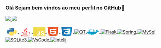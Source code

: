 ### Olá Sejam bem vindos ao meu perfil no GitHub👋


   <a href="https://github.com/fabiosoaresdev">
   <img height="180em" src="https://github-readme-stats.vercel.app/api?username=fabiosoaresdev&show_icons=true&theme=tokyonight&include_all_commits=true&count_private=true"/>
    <img height="180em" src="https://github-readme-stats.vercel.app/api/top-langs/?username=fabiosoaresdev&layout=compact&langs_count=6&theme=tokyonight"/>

  
</div>
<div style="display: inline_block"><br>
   <img align="center" alt="Python" height="30" width="40" src="https://raw.githubusercontent.com/devicons/devicon/master/icons/python/python-original.svg">
   <img align="center" alt="Java" height="30" width="40" src="https://raw.githubusercontent.com/devicons/devicon/master/icons/java/java-plain.svg">
   <img align="center" alt="JavaScript" height="30" width="40" src="https://raw.githubusercontent.com/devicons/devicon/master/icons/javascript/javascript-plain.svg">
   
   <img align="center" alt="HTML" height="30" width="40" src="https://raw.githubusercontent.com/devicons/devicon/master/icons/html5/html5-original.svg">
   <img align="center" alt="CSS" height="30" width="40" src="https://raw.githubusercontent.com/devicons/devicon/master/icons/css3/css3-original.svg">
   
   <img align="center" alt="QT" height="30" width="40" src="https://cdn.jsdelivr.net/gh/devicons/devicon@latest/icons/qt/qt-original.svg">          
   <img align="center" alt="Docker" height="30" width="40" src="https://raw.githubusercontent.com/devicons/devicon/master/icons/docker/docker-plain.svg">
   <img align="center" alt="Flask" height="30" width="40" src="https://cdn.jsdelivr.net/gh/devicons/devicon@latest/icons/flask/flask-original.svg"/>
   <img align="center" alt="Spring" height="30" width="40" src="https://cdn.jsdelivr.net/gh/devicons/devicon@latest/icons/spring/spring-original.svg">
         
   
   <img align="center" alt="MySql" height="30" width="40" src="https://cdn.jsdelivr.net/gh/devicons/devicon@latest/icons/mysql/mysql-original.svg" />    
   <img align="center" alt="SQLite3" height="30" width="40" src="https://cdn.jsdelivr.net/gh/devicons/devicon@latest/icons/sqlite/sqlite-original.svg"/>
          
   <img align="center" alt="VsCode" height="30" width="40" src="https://cdn.jsdelivr.net/gh/devicons/devicon@latest/icons/vscode/vscode-original.svg" />
   <img align="center" alt="Intelij" height="30" width="40" src="https://cdn.jsdelivr.net/gh/devicons/devicon@latest/icons/intellij/intellij-original.svg" />      
</div>

